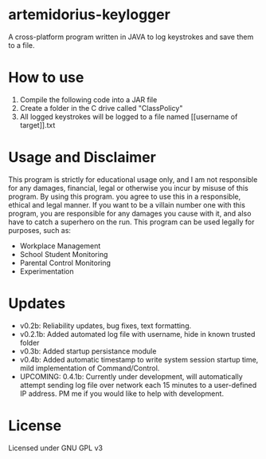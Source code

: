 # artemidorius-keylogger
A cross-platform program written in JAVA to log keystrokes and save them to a file. 

# How to use
1. Compile the following code into a JAR file
2. Create a folder in the C drive called "ClassPolicy" 
3. All logged keystrokes will be logged to a file named [[username of target]].txt

# Usage and Disclaimer
This program is strictly for educational usage only, and I am not responsible for any damages, financial, legal or otherwise you incur by misuse of this program. By using this program. you agree to use this in a responsible, ethical and legal manner. If you want to be a villain number one with this program, you are responsible for any damages you cause with it, and also have to catch a superhero on the run. This program can be used legally for purposes, such as:
- Workplace Management
- School Student Monitoring
- Parental Control Monitoring
- Experimentation

# Updates
- v0.2b: Reliability updates, bug fixes, text formatting.
- v0.2.1b: Added automated log file with username, hide in known trusted folder
- v0.3b: Added startup persistance module
- v0.4b: Added automatic timestamp to write system session startup time, mild implementation of Command/Control.
- UPCOMING: 0.4.1b: Currently under development, will automatically attempt sending log file over network each 15 minutes to a user-defined IP address. PM me if you would like to help with development.

# License
Licensed under GNU GPL v3
